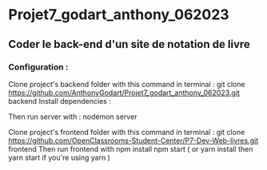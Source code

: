 # Projet7_godart_anthony_062023

## Coder le back-end d'un site de notation de livre

### Configuration :

Clone project's backend folder with this command in terminal :
    git clone https://github.com/AnthonyGodart/Projet7_godart_anthony_062023.git backend
Install dependencies :
    
Then run server with :
    nodemon server

Clone project's frontend folder with this command in terminal :
    git clone https://github.com/OpenClassrooms-Student-Center/P7-Dev-Web-livres.git frontend
Then run frontend with 
    npm install
    npm start 
    ( or yarn install then yarn start if you're using yarn )